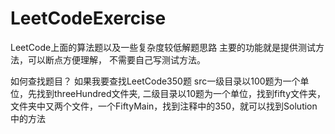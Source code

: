 # LeetCodeExercise
LeetCode上面的算法题以及一些复杂度较低解题思路
主要的功能就是提供测试方法，可以断点方便理解，
不需要自己写测试方法。

如何查找题目？
如果我要查找LeetCode350题
src一级目录以100题为一个单位，先找到threeHundred文件夹,
二级目录以10题为一个单位，找到fifty文件夹，
文件夹中又两个文件，一个FiftyMain，找到注释中的350，就可以找到Solution中的方法
